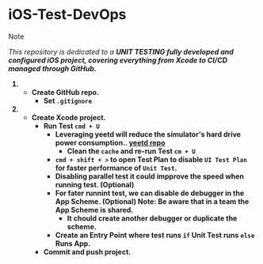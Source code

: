 # iOS-Test-DevOps

> [!NOTE]
> _This repository is dedicated to a <strong>UNIT TESTING</sgtrong> fully developed and configured iOS project, covering everything from Xcode to CI/CD managed through GitHub._

1. - Create GitHub repo.
        - Set ```.gitignore```

2. - Create Xcode project.
        - Run Test ```cmd + U```
            - Leveraging yeetd will reduce the simulator's hard drive power consumption.. [yeetd repo](https://github.com/biscuitehh/yeetd/releases/tag/1.0)
                - Clean the ```cache``` and re-run Test ```cm + U```
            - ```cmd + shift + >``` to open Test Plan to disable ```UI Test Plan``` for faster performance of ```Unit Test```.
            - Disabling parallel test it could impprove the speed when running test. (Optional)
            - For fater runnint test, we can disable de debugger in the App Scheme. (Optional) Note: Be aware that in a team the App Scheme is shared.
                - It chould create another debugger or duplicate the scheme.
            - Create an Entry Point where test runs ```if``` Unit Test runs ```else``` Runs App.
        - Commit and push project.

        